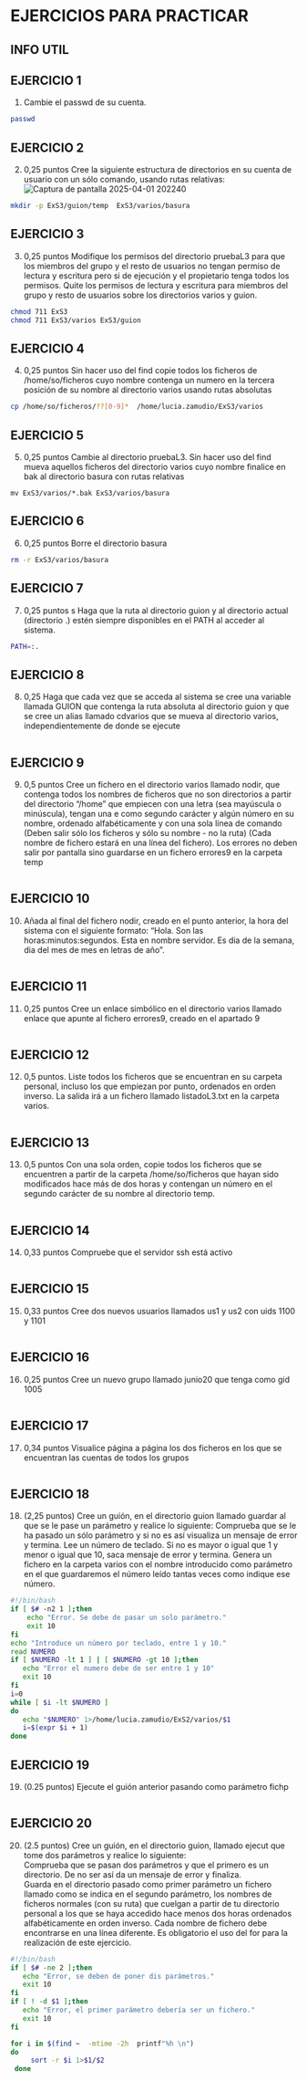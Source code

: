 # EJERCICIOS PARA PRACTICAR
## INFO UTIL


## EJERCICIO 1
 1) Cambie el passwd de su cuenta.
 ```bash
passwd  
```
## EJERCICIO 2
 2) 0,25 puntos Cree la siguiente estructura de directorios en su cuenta de usuario con un sólo
 comando, usando rutas relativas:
 ![Captura de pantalla 2025-04-01 202240](https://github.com/user-attachments/assets/1fdca903-18c2-4bc6-8360-bef6f26a7beb)
 ```bash
mkdir -p ExS3/guion/temp  ExS3/varios/basura
```

## EJERCICIO 3
 3)  0,25 puntos Modifique los permisos del directorio pruebaL3 para que los miembros del
 grupo y el resto de usuarios no tengan permiso de lectura y escritura pero si de ejecución y
 el propietario tenga todos los permisos.
 Quite los permisos de lectura y escritura para miembros del grupo y resto de usuarios
 sobre los directorios varios y  guion.
 ```bash
chmod 711 ExS3
chmod 711 ExS3/varios ExS3/guion
```

## EJERCICIO 4
4) 0,25 puntos Sin hacer uso del find copie todos los ficheros de /home/so/ficheros
 cuyo nombre contenga un numero en la tercera posición de su nombre al directorio
 varios usando rutas absolutas
 ```bash
cp /home/so/ficheros/??[0-9]*  /home/lucia.zamudio/ExS3/varios
```

## EJERCICIO 5
  5) 0,25 puntos Cambie al directorio pruebaL3. Sin hacer uso del find mueva aquellos
 ficheros del directorio varios cuyo nombre finalice en bak al directorio basura con
 rutas relativas
```
mv ExS3/varios/*.bak ExS3/varios/basura
```
## EJERCICIO 6
 6) 0,25 puntos Borre el directorio basura
```bash
rm -r ExS3/varios/basura
```

## EJERCICIO 7
 7) 0,25 puntos s Haga que la ruta al directorio guion y al directorio actual (directorio .)
 estén siempre disponibles en el PATH al acceder al sistema.
 ```bash
PATH=:.
```
## EJERCICIO 8
 8) 0,25  Haga que cada vez que se acceda al sistema se cree una variable llamada
 GUION que contenga la ruta absoluta al directorio guion y que se cree un alias llamado
 cdvarios que se mueva al directorio varios, independientemente de donde se
 ejecute
```bash

```

## EJERCICIO 9
 9) 0,5 puntos Cree un fichero en el directorio varios llamado nodir, que contenga
 todos los nombres de ficheros que no son directorios a partir del directorio “/home” que
 empiecen con una letra (sea mayúscula o minúscula), tengan una e como segundo carácter
 y algún número en su nombre, ordenado alfabéticamente y con una sola línea de comando
 (Deben salir sólo los ficheros y sólo su nombre - no la ruta) (Cada nombre de fichero
 estará en una línea del fichero). Los errores no deben salir por pantalla sino guardarse en
 un fichero errores9 en la carpeta temp
```bash

```

## EJERCICIO 10
10) Añada al final del fichero nodir, creado en el punto anterior, la hora del
 sistema con el siguiente formato: “Hola. Son las horas:minutos:segundos. Esta en
 nombre servidor. Es dia de la semana, dia del mes de mes en letras de año”.
```bash

```
## EJERCICIO 11
 11) 0,25 puntos Cree un enlace simbólico en el directorio varios llamado enlace que
 apunte al fichero errores9, creado en el apartado 9
```bash

```
## EJERCICIO 12
12) 0,5 puntos.  Liste todos los ficheros que se encuentran en su carpeta personal, incluso los
 que empiezan por punto, ordenados en orden inverso. La salida irá a un fichero llamado
 listadoL3.txt en la carpeta varios.
```bash

```
## EJERCICIO 13
13) 0,5 puntos Con una sola orden, copie todos los ficheros que se encuentren a partir de la
 carpeta /home/so/ficheros que hayan sido modificados hace más de dos horas y
 contengan un número en el segundo carácter de su nombre al directorio temp.
```bash

```
## EJERCICIO 14
 14) 0,33 puntos  Compruebe que el servidor ssh está activo
```bash

```

## EJERCICIO 15
 15) 0,33 puntos Cree dos nuevos usuarios llamados us1 y us2 con uids 1100 y 1101
```bash

```
## EJERCICIO 16
16) 0,25 puntos  Cree un nuevo grupo llamado junio20 que tenga como gid 1005
```bash


```
## EJERCICIO 17
17) 0,34 puntos  Visualice página a página los dos ficheros en los que se encuentran las
 cuentas de todos los grupos
```bash


```
## EJERCICIO 18
 18) (2,25 puntos) Cree un guión, en el directorio guion llamado guardar al que se le pase
 un parámetro y realice lo siguiente:
 Comprueba que se le ha pasado un sólo parámetro y si no es así visualiza un mensaje de
 error y termina.
 Lee un número de teclado. Si no es mayor o igual que 1 y menor o igual que 10, saca
 mensaje de error y termina.
 Genera un fichero en la carpeta varios con el nombre introducido como parámetro en el
 que guardaremos el número leído tantas veces como indique ese número.
```bash
#!/bin/bash
if [ $# -n2 1 ];then
    echo "Error. Se debe de pasar un solo parámetro."
    exit 10
fi
echo "Introduce un número por teclado, entre 1 y 10."
read NUMERO
if [ $NUMERO -lt 1 ] | [ $NUMERO -gt 10 ];then
   echo "Error el numero debe de ser entre 1 y 10"
   exit 10
fi
i=0
while [ $i -lt $NUMERO ]
do
   echo "$NUMERO" 1>/home/lucia.zamudio/ExS2/varios/$1
   i=$(expr $i + 1)
done 
```
## EJERCICIO 19
 19)  (0.25 puntos)  Ejecute el guión anterior pasando como parámetro fichp
```bash

```
## EJERCICIO  20
20)  (2.5 puntos) Cree un guión, en el directorio guion, llamado ejecut que tome dos
 parámetros y realice lo siguiente:\
 Comprueba que se pasan dos parámetros y que el primero es un directorio. De no ser así
 da un mensaje de error y finaliza.\
 Guarda en el directorio pasado como primer parámetro un fichero llamado como se indica
 en el segundo parámetro, los nombres de ficheros normales (con su ruta) que cuelgan a
 partir de tu directorio personal a los que se haya accedido hace menos dos horas
 ordenados alfabéticamente en orden inverso. Cada nombre de fichero debe encontrarse en
 una línea diferente. Es obligatorio el uso del for para la realización de este ejercicio.
```bash
#!/bin/bash
if [ $# -ne 2 ];then
   echo "Error, se deben de poner dis parámetros."
   exit 10
fi
if [ ! -d $1 ];then
   echo "Error, el primer parámetro debería ser un fichero."
   exit 10
fi

for i in $(find ~  -mtime -2h  printf"%h \n")
do
     sort -r $i 1>$1/$2
 done
```

